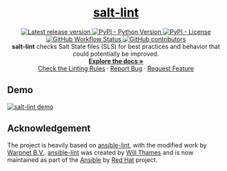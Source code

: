 
<a href="https://github.com/warpnet/salt-lint" style="color: black;">
    <h1 align="center">salt-lint</h1>
</a>
<p align="center">
    <a href="https://pypi.org/project/salt-lint/">
        <img src="https://img.shields.io/github/v/release/warpnet/salt-lint?style=for-the-badge"
            alt="Latest release version">
    </a>
    <a href="https://pypi.org/project/salt-lint/">
        <img src="https://img.shields.io/pypi/pyversions/salt-lint?style=for-the-badge"
            alt="PyPI - Python Version">
    </a>
    <a href="https://raw.githubusercontent.com/warpnet/salt-lint/main/LICENSE">
        <img src="https://img.shields.io/pypi/l/salt-lint?style=for-the-badge&color=blue"
            alt="PyPI - License">
    </a>
    <a href="https://github.com/warpnet/salt-lint/actions">
        <img src="https://img.shields.io/github/workflow/status/warpnet/salt-lint/tests?style=for-the-badge&color=blue"
            alt="GitHub Workflow Status">
    </a>
    <a href="https://github.com/warpnet/salt-lint/graphs/contributors">
        <img src="https://img.shields.io/github/contributors/warpnet/salt-lint?style=for-the-badge&color=blue"
            alt="GitHub contributors">
    </a>
    </br>
    <b>salt-lint</b> checks Salt State files (SLS) for best practices and behavior that could potentially be improved.
    <br />
    <a href="https://salt-lint.readthedocs.io/en/latest/"><strong>Explore the docs »</strong></a>
    <br />
    <a href="https://salt-lint.readthedocs.io/en/latest/rules/">Check the Linting Rules</a>
    ·
    <a href="https://github.com/warpnet/salt-lint/issues/new?assignees=&labels=Type%3A%20Bug&template=bug_report.md&title=Bug%3A">Report Bug</a>
    ·
    <a href="https://github.com/warpnet/salt-lint/issues/new?assignees=&labels=Type%3A%20Enhancement&template=feature_request.md&title=Feature+Request%3A">Request Feature</a>
</p>

## Demo
[![salt-lint demo](https://raw.githubusercontent.com/warpnet/salt-lint/main/demo.gif?raw=true)](https://asciinema.org/a/377244)

## Acknowledgement
The project is heavily based on [ansible-lint](https://github.com/ansible/ansible-lint), with the modified work by [Warpnet B.V.](https://github.com/warpnet).  [ansible-lint](https://github.com/ansible/ansible-lint) was created by [Will Thames](https://github.com/willthames) and is now maintained as part of the [Ansible](https://www.ansible.com/) by [Red Hat](https://www.redhat.com) project.
